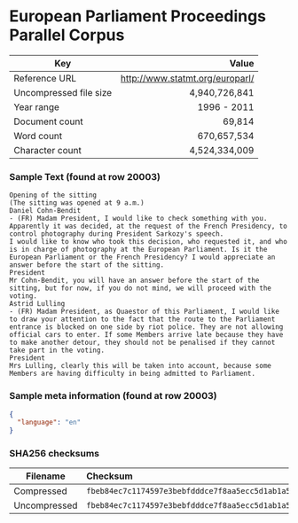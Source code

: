 
# European Parliament Proceedings Parallel Corpus

| Key             | Value |
| ---             | ---:   |
| Reference URL   | http://www.statmt.org/europarl/ |
| Uncompressed file size | 4,940,726,841 |
| Year range | 1996 - 2011 |
| Document count  | 69,814 |
| Word count      | 670,657,534 |
| Character count | 4,524,334,009 |

### Sample Text (found at row 20003)

```text
Opening of the sitting
(The sitting was opened at 9 a.m.)
Daniel Cohn-Bendit
- (FR) Madam President, I would like to check something with you. Apparently it was decided, at the request of the French Presidency, to control photography during President Sarkozy's speech.
I would like to know who took this decision, who requested it, and who is in charge of photography at the European Parliament. Is it the European Parliament or the French Presidency? I would appreciate an answer before the start of the sitting.
President
Mr Cohn-Bendit, you will have an answer before the start of the sitting, but for now, if you do not mind, we will proceed with the voting.
Astrid Lulling
- (FR) Madam President, as Quaestor of this Parliament, I would like to draw your attention to the fact that the route to the Parliament entrance is blocked on one side by riot police. They are not allowing official cars to enter. If some Members arrive late because they have to make another detour, they should not be penalised if they cannot take part in the voting.
President
Mrs Lulling, clearly this will be taken into account, because some Members are having difficulty in being admitted to Parliament.
```

### Sample meta information (found at row 20003)

```json
{
  "language": "en"
}
```

### SHA256 checksums

| Filename             | Checksum |
| ---             | :---   |
| Compressed | `fbeb84ec7c1174597e3bebfdddce7f8aa5ecc5d1ab1a57fafd020368e9b6c6e4` |
| Uncompressed | `fbeb84ec7c1174597e3bebfdddce7f8aa5ecc5d1ab1a57fafd020368e9b6c6e4` |
